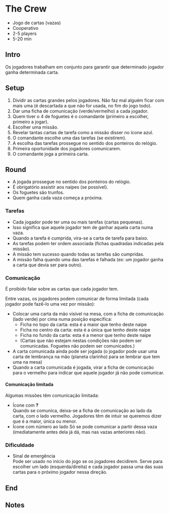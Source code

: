 # The Crew

- Jogo de cartas (vazas)
- Cooperativo
- 2-5 players
- 5-20 min

## Intro

Os jogadores trabalham em conjunto para garantir que determinado jogador ganha determinada carta.

## Setup

1. Dividir as cartas grandes pelos jogadores. Não faz mal alguém ficar com mais uma (é descartada a que não for usada, no fim do jogo todo).
1. Dar uma ficha de comunicação (verde/vermelho) a cada jogador.
1. Quem tiver o 4 de foguetes é o comandante (primeiro a escolher, primeiro a jogar).
1. Escolher uma missão.
1. Revelar tantas cartas de tarefa como a missão disser no ícone azul.
1. O comandante escolhe uma das tarefas (se existirem).
1. A escolha das tarefas prossegue no sentido dos ponteiros do relógio.
1. Primeira oportunidade dos jogadores comunicarem.
1. O comandante joga a primeira carta.


## Round

- A jogada prossegue no sentido dos ponteiros do relógio.
- É obrigatório assistir aos naipes (se possível).
- Os foguetes são trunfos.
- Quem ganha cada vaza começa a próxima.

### Tarefas

- Cada jogador pode ter uma ou mais tarefas (cartas pequenas).
- Isso significa que aquele jogador tem de ganhar aquela carta numa vaza.
- Quando a tarefa é cumprida, vira-se a carta de tarefa para baixo.
- As tarefas podem ter ordem associada (fichas quadradas indicadas pela missão).
- A missão tem sucesso quando todas as tarefas são cumpridas.
- A missão falha quando uma das tarefas é falhada (ex: um jogador ganha a carta que devia ser para outro).

### Comunicação

É proibido falar sobre as cartas que cada jogador tem.

Entre vazas, os jogadores podem comunicar de forma limitada (cada jogador pode fazê-lo uma vez por missão):

- Colocar uma carta da mão visível na mesa, com a ficha de comunicação (lado verde) por cima numa posição específica:
  - Ficha no topo da carta: esta é a maior que tenho deste naipe
  - Ficha no centro da carta: esta é a única que tenho deste naipe
  - Ficha no fundo da carta: esta é a menor que tenho deste naipe
  - (Cartas que não estejam nestas condições não podem ser comunicadas. Foguetes não podem ser comunicados.)
- A carta comunicada ainda pode ser jogada (o jogador pode usar uma carta de lembrança na mão (planeta clarinho) para se lembrar que tem uma na mesa)
- Quando a carta comunicada é jogada, virar a ficha de comunicação para o vermelho para indicar que aquele jogador já não pode comunicar.

#### Comunicação limitada

Algumas missões têm comunicação limitada:

- Ícone com **?**  
  Quando se comunica, deixa-se a ficha de comunicação ao lado da carta, com o lado vermelho.
  Jogadores têm de intuir se queremos dizer que é a maior, única ou menor.
- Ícone com número ao lado
  Só se pode comunicar a partir dessa vaza (imediatamente antes dela já dá, mas nas vazas anteriores não).

### Dificuldade

- Sinal de emergência  
  Pode ser usado no início do jogo se os jogadores decidirem. Serve para escolher um lado (esquerda/direita) e cada jogador
  passa uma das suas cartas para o próximo jogador nessa direção.

## End



## Notes
